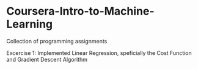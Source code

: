 # Coursera-Intro-to-Machine-Learning
Collection of programming assignments

Excercise 1: Implemented Linear Regression, speficially the Cost Function and Gradient Descent Algorithm
